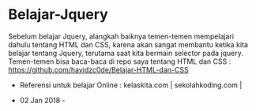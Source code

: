 # Belajar-Jquery

Sebelum belajar Jquery, alangkah baiknya temen-temen mempelajari dahulu tentang HTML dan CSS, karena akan sangat membantu ketika kita belajar tentang Jquery, terutama saat kita bermain selector pada jquery.
Temen-temen bisa baca-baca di repo saya tentang HTML dan CSS : https://github.com/havidzc0de/Belajar-HTML-dan-CSS

- Referensi untuk belajar Online :
kelaskita.com | sekolahkoding.com | 


- 02 Jan 2018 -
